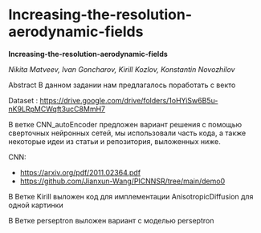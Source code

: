 # Increasing-the-resolution-aerodynamic-fields



**Increasing-the-resolution-aerodynamic-fields**

*Nikita Matveev, Ivan Goncharov, Kirill Kozlov, Konstantin Novozhilov*


Abstract 
В данном задании нам предлагалось поработать с векто



Dataset : https://drive.google.com/drive/folders/1oHYiSw6B5u-nK9LRpMCWqft3ucC8MmH7

В ветке CNN_autoEncoder предложен вариант решения с помощью сверточных нейронных сетей, мы использовали часть кода, а также некоторые идеи из статьи и репозитория, выложенных ниже.

CNN:

- https://arxiv.org/pdf/2011.02364.pdf
- https://github.com/Jianxun-Wang/PICNNSR/tree/main/demo0


В Ветке Kirill выложен код для имплементации  AnisotropicDiffusion для одной картинки

В Ветке perseptron выложен вариант с моделью perseptron
